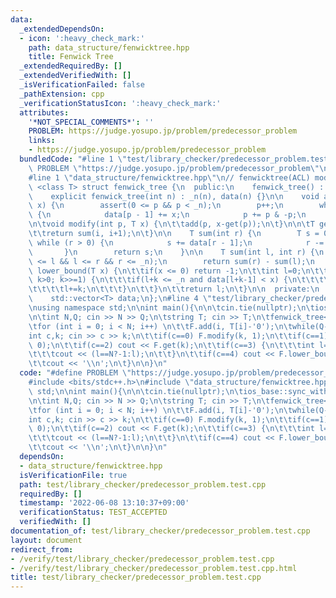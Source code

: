 ```yaml
---
data:
  _extendedDependsOn:
  - icon: ':heavy_check_mark:'
    path: data_structure/fenwicktree.hpp
    title: Fenwick Tree
  _extendedRequiredBy: []
  _extendedVerifiedWith: []
  _isVerificationFailed: false
  _pathExtension: cpp
  _verificationStatusIcon: ':heavy_check_mark:'
  attributes:
    '*NOT_SPECIAL_COMMENTS*': ''
    PROBLEM: https://judge.yosupo.jp/problem/predecessor_problem
    links:
    - https://judge.yosupo.jp/problem/predecessor_problem
  bundledCode: "#line 1 \"test/library_checker/predecessor_problem.test.cpp\"\n#define\
    \ PROBLEM \"https://judge.yosupo.jp/problem/predecessor_problem\"\n#include <bits/stdc++.h>\n\
    #line 1 \"data_structure/fenwicktree.hpp\"\n// fenwicktree(ACL) modified\ntemplate\
    \ <class T> struct fenwick_tree {\n  public:\n    fenwick_tree() : _n(0) {}\n\
    \    explicit fenwick_tree(int n) : _n(n), data(n) {}\n\n    void add(int p, T\
    \ x) {\n        assert(0 <= p && p < _n);\n        p++;\n        while (p <= _n)\
    \ {\n            data[p - 1] += x;\n            p += p & -p;\n        }\n    }\n\
    \n\tvoid modify(int p, T x) {\n\t\tadd(p, x-get(p));\n\t}\n\n\tT get(int i) {\n\
    \t\treturn sum(i, i+1);\n\t}\n\n    T sum(int r) {\n        T s = 0;\n       \
    \ while (r > 0) {\n            s += data[r - 1];\n            r -= r & -r;\n \
    \       }\n        return s;\n    }\n\n    T sum(int l, int r) {\n        assert(0\
    \ <= l && l <= r && r <= _n);\n        return sum(r) - sum(l);\n    }\n\n\tint\
    \ lower_bound(T x) {\n\t\tif(x <= 0) return -1;\n\t\tint l=0;\n\t\tfor(int k=1<<(31-__builtin_clz(_n));\
    \ k>0; k>>=1) {\n\t\t\tif(l+k <= _n and data[l+k-1] < x) {\n\t\t\t\tx-=data[l+k-1];\n\
    \t\t\t\tl+=k;\n\t\t\t}\n\t\t}\n\t\treturn l;\n\t}\n\n  private:\n    int _n;\n\
    \    std::vector<T> data;\n};\n#line 4 \"test/library_checker/predecessor_problem.test.cpp\"\
    \nusing namespace std;\n\nint main(){\n\n\tcin.tie(nullptr);\n\tios_base::sync_with_stdio(false);\n\
    \n\tint N,Q; cin >> N >> Q;\n\tstring T; cin >> T;\n\tfenwick_tree<int> F(N);\n\
    \tfor (int i = 0; i < N; i++) \n\t\tF.add(i, T[i]-'0');\n\twhile(Q--) {\n\t\t\
    int c,k; cin >> c >> k;\n\t\tif(c==0) F.modify(k, 1);\n\t\tif(c==1) F.modify(k,\
    \ 0);\n\t\tif(c==2) cout << F.get(k);\n\t\tif(c==3) {\n\t\t\tint l=F.lower_bound(F.sum(k)+1);\n\
    \t\t\tcout << (l==N?-1:l);\n\t\t}\n\t\tif(c==4) cout << F.lower_bound(F.sum(k+1));\n\
    \t\tcout << '\\n';\n\t}\n\n}\n"
  code: "#define PROBLEM \"https://judge.yosupo.jp/problem/predecessor_problem\"\n\
    #include <bits/stdc++.h>\n#include \"data_structure/fenwicktree.hpp\"\nusing namespace\
    \ std;\n\nint main(){\n\n\tcin.tie(nullptr);\n\tios_base::sync_with_stdio(false);\n\
    \n\tint N,Q; cin >> N >> Q;\n\tstring T; cin >> T;\n\tfenwick_tree<int> F(N);\n\
    \tfor (int i = 0; i < N; i++) \n\t\tF.add(i, T[i]-'0');\n\twhile(Q--) {\n\t\t\
    int c,k; cin >> c >> k;\n\t\tif(c==0) F.modify(k, 1);\n\t\tif(c==1) F.modify(k,\
    \ 0);\n\t\tif(c==2) cout << F.get(k);\n\t\tif(c==3) {\n\t\t\tint l=F.lower_bound(F.sum(k)+1);\n\
    \t\t\tcout << (l==N?-1:l);\n\t\t}\n\t\tif(c==4) cout << F.lower_bound(F.sum(k+1));\n\
    \t\tcout << '\\n';\n\t}\n\n}\n"
  dependsOn:
  - data_structure/fenwicktree.hpp
  isVerificationFile: true
  path: test/library_checker/predecessor_problem.test.cpp
  requiredBy: []
  timestamp: '2022-06-08 13:10:37+09:00'
  verificationStatus: TEST_ACCEPTED
  verifiedWith: []
documentation_of: test/library_checker/predecessor_problem.test.cpp
layout: document
redirect_from:
- /verify/test/library_checker/predecessor_problem.test.cpp
- /verify/test/library_checker/predecessor_problem.test.cpp.html
title: test/library_checker/predecessor_problem.test.cpp
---
```

